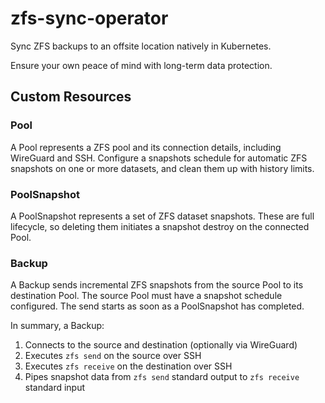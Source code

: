 # zfs-sync-operator
Sync ZFS backups to an offsite location natively in Kubernetes.

Ensure your own peace of mind with long-term data protection.

## Custom Resources

### Pool

A Pool represents a ZFS pool and its connection details, including WireGuard and SSH.
Configure a snapshots schedule for automatic ZFS snapshots on one or more datasets, and clean them up with history limits.

### PoolSnapshot

A PoolSnapshot represents a set of ZFS dataset snapshots. These are full lifecycle, so deleting them initiates a snapshot destroy on the connected Pool.

### Backup

A Backup sends incremental ZFS snapshots from the source Pool to its destination Pool. The source Pool must have a snapshot schedule configured.
The send starts as soon as a PoolSnapshot has completed.

In summary, a Backup:

1. Connects to the source and destination (optionally via WireGuard)
2. Executes `zfs send` on the source over SSH
3. Executes `zfs receive` on the destination over SSH
4. Pipes snapshot data from `zfs send` standard output to `zfs receive` standard input

